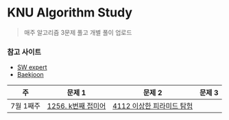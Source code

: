 # KNU Algorithm Study

> 매주 알고리즘 3문제 풀고 개별 풀이 업로드 


### 참고 사이트
* [SW 
expert](https://swexpertacademy.com/main/main.do)
* [Baekjoon](https://www.acmicpc.net/)


|  주|  문제 1|문제 2|문제 3|
|--|--|--|--|
| 7월 1째주 | [1256. k번째 접미어](https://github.com/Dong-wook94/KNU-Algorithm-Study/tree/master/SW%20expert/%5BD5%5D_1256_k%EB%B2%88%EC%A7%B8_%EC%A0%91%EB%AF%B8%EC%96%B4) | [4112 이상한 피라미드 탐험](https://github.com/Dong-wook94/KNU-Algorithm-Study/tree/master/SW%20expert/%5BD5%5D_1256_k%EB%B2%88%EC%A7%B8_%EC%A0%91%EB%AF%B8%EC%96%B4) |  |
